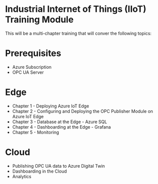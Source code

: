 # Industrial Internet of Things (IIoT) Training Module

This will be a multi-chapter training that will conver the following topics:

# Prerequisites
- Azure Subscription
- OPC UA Server

# Edge 
- Chapter 1 - Deploying Azure IoT Edge 
- Chapter 2 - Configuring and Deploying the OPC Publisher Module on Azure IoT Edge
- Chapter 3 - Database at the Edge - Azure SQL
- Chapter 4 - Dashboarding at the Edge - Grafana
- Chapter 5 - Monitoring 

# Cloud 
- Publishing OPC UA data to Azure Digital Twin
- Dashboarding in the Cloud
- Analytics
